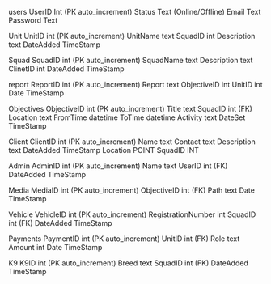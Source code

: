 users
UserID Int (PK auto_increment)
Status Text (Online/Offline)
Email Text
Password Text

Unit
UnitID int (PK auto_increment)
UnitName text
SquadID int
Description text
DateAdded TimeStamp

Squad
SquadID int (PK auto_increment)
SquadName text
Description text
ClinetID int
DateAdded TimeStamp

report
ReportID int (PK auto_increment)
Report text
ObjectiveID int
UnitID int
Date TimeStamp

Objectives
ObjectiveID int (PK auto_increment)
Title text
SquadID int (FK)
Location text
FromTime datetime
ToTime datetime
Activity text
DateSet TimeStamp

Client
ClientID int (PK auto_increment)
Name text
Contact text
Description text
DateAdded TimeStamp
Location POINT
SquadID INT

Admin
AdminID int (PK auto_increment)
Name text
UserID int (FK)
DateAdded TimeStamp

Media
MediaID int (PK auto_increment)
ObjectiveID int (FK)
Path text
Date TimeStamp

Vehicle
VehicleID int (PK auto_increment)
RegistrationNumber int
SquadID int (FK)
DateAdded TimeStamp

Payments
PaymentID int (PK auto_increment)
UnitID int (FK)
Role text
Amount int
Date TimeStamp

K9
K9ID int (PK auto_increment)
Breed text
SquadID int (FK)
DateAdded TimeStamp
